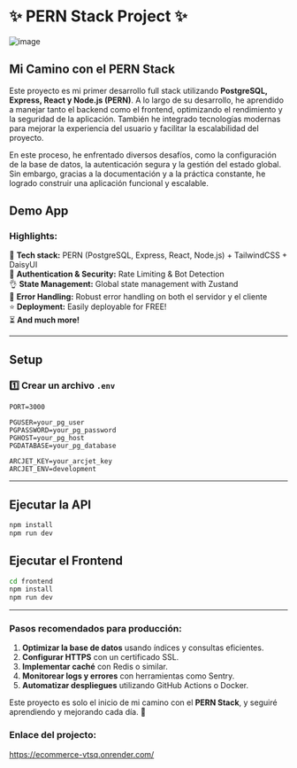 # ✨ PERN Stack Project ✨
![image](https://github.com/user-attachments/assets/50cd994b-4720-4ed3-a340-40c84f521feb)

## Mi Camino con el PERN Stack

Este proyecto es mi primer desarrollo full stack utilizando **PostgreSQL, Express, React y Node.js (PERN)**. A lo largo de su desarrollo, he aprendido a manejar tanto el backend como el frontend, optimizando el rendimiento y la seguridad de la aplicación. También he integrado tecnologías modernas para mejorar la experiencia del usuario y facilitar la escalabilidad del proyecto.

En este proceso, he enfrentado diversos desafíos, como la configuración de la base de datos, la autenticación segura y la gestión del estado global. Sin embargo, gracias a la documentación y a la práctica constante, he logrado construir una aplicación funcional y escalable.

## Demo App

### Highlights:

🌟 **Tech stack:** PERN (PostgreSQL, Express, React, Node.js) + TailwindCSS + DaisyUI  
🚀 **Authentication & Security:** Rate Limiting & Bot Detection  
👌 **State Management:** Global state management with Zustand  
🐞 **Error Handling:** Robust error handling on both el servidor y el cliente  
⭐ **Deployment:** Easily deployable for FREE!  
⏳ **And much more!**  

---

## Setup

### 1️⃣ Crear un archivo `.env`

```env
PORT=3000

PGUSER=your_pg_user
PGPASSWORD=your_pg_password
PGHOST=your_pg_host
PGDATABASE=your_pg_database

ARCJET_KEY=your_arcjet_key
ARCJET_ENV=development
```

---

## Ejecutar la API

```bash
npm install
npm run dev
```

## Ejecutar el Frontend

```bash
cd frontend
npm install
npm run dev
```

---

### Pasos recomendados para producción:
1. **Optimizar la base de datos** usando índices y consultas eficientes.
2. **Configurar HTTPS** con un certificado SSL.
3. **Implementar caché** con Redis o similar.
4. **Monitorear logs y errores** con herramientas como Sentry.
5. **Automatizar despliegues** utilizando GitHub Actions o Docker.

Este proyecto es solo el inicio de mi camino con el **PERN Stack**, y seguiré aprendiendo y mejorando cada día. 🚀

### Enlace del projecto:
https://ecommerce-vtsq.onrender.com/

